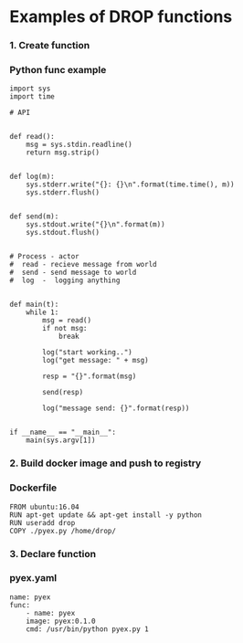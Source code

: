 



# Examples of DROP functions

### 1. Create function

### Python func example


    import sys
    import time

    # API


    def read():
        msg = sys.stdin.readline()
        return msg.strip()


    def log(m):
        sys.stderr.write("{}: {}\n".format(time.time(), m))
        sys.stderr.flush()


    def send(m):
        sys.stdout.write("{}\n".format(m))
        sys.stdout.flush()


    # Process - actor
    #  read - recieve message from world
    #  send - send message to world
    #  log  -  logging anything


    def main(t):
        while 1:
            msg = read()
            if not msg:
                break

            log("start working..")
            log("get message: " + msg)

            resp = "{}".format(msg)

            send(resp)

            log("message send: {}".format(resp))


    if __name__ == "__main__":
        main(sys.argv[1])



### 2. Build docker image and push to registry

### Dockerfile


    FROM ubuntu:16.04
    RUN apt-get update && apt-get install -y python
    RUN useradd drop
    COPY ./pyex.py /home/drop/



### 3. Declare function

### pyex.yaml

    name: pyex
    func:
        - name: pyex
        image: pyex:0.1.0
        cmd: /usr/bin/python pyex.py 1


